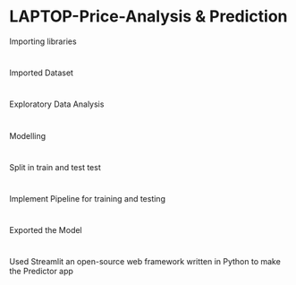 # LAPTOP-Price-Analysis & Prediction
Importing libraries
# 
Imported Dataset
# 
Exploratory Data Analysis
# 
Modelling
# 
Split in train and test test
# 
Implement Pipeline for training and testing
# 
Exported the Model
# 
Used Streamlit an open-source web framework written in Python to make the Predictor app
